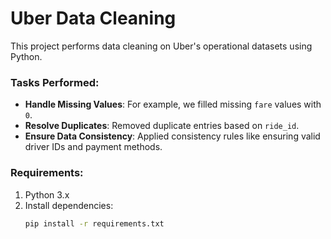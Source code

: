 # Uber Data Cleaning

This project performs data cleaning on Uber's operational datasets using Python.

### Tasks Performed:
- **Handle Missing Values**: For example, we filled missing `fare` values with `0`.
- **Resolve Duplicates**: Removed duplicate entries based on `ride_id`.
- **Ensure Data Consistency**: Applied consistency rules like ensuring valid driver IDs and payment methods.

### Requirements:
1. Python 3.x
2. Install dependencies:
   ```bash
   pip install -r requirements.txt
